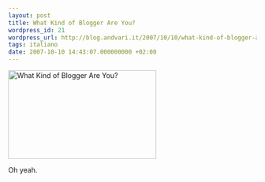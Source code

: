 ```yaml
---
layout: post
title: What Kind of Blogger Are You?
wordpress_id: 21
wordpress_url: http://blog.andvari.it/2007/10/10/what-kind-of-blogger-are-you/
tags: italiano
date: 2007-10-10 14:43:07.000000000 +02:00
---
```

<a href="http://quiz.blogactionday.org">
<img src="http://quiz.blogactionday.org/images/purist-expert-socialite.gif" class="centered" alt="What Kind of Blogger Are You?" border="0" height="180" width="300" /></a>

Oh yeah.
